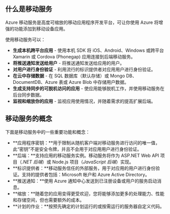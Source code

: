 ## <a name="what-is"></a>什么是移动服务

Azure 移动服务是高度可缩放的移动应用程序开发平台，可让你使用 Azure 将增强的功能添加到移动设备应用。

使用移动服务可以：

+ **生成本机跨平台应用** - 使用本机 SDK 将 iOS、Android、Windows 或跨平台 Xamarin 或 Cordova (Phonegap) 应用连接到后端移动服务。  
+ **将推送通知发送给用户** - 将推送通知发送给应用的用户。
+ **对用户进行身份验证** - 利用流行的标识提供者对应用用户进行身份验证。
+ **在云中存储数据** - 在 SQL 数据库（默认存储）或 Mongo DB、DocumentDB、Azure 表或 Azure Blob 中存储用户数据。 
+ **生成支持同步的可脱机访问的应用** - 使应用能够脱机工作，并使用移动服务在后台同步数据。
+ **监视和缩放你的应用** - 监视应用使用情况，并随着需求的提高扩展后端。 

## <a name="concepts"></a>移动服务的概念

下面是移动服务中的一些重要功能和概念：

+ **应用程序密钥：**用于限制从随机客户端对移动服务进行访问的唯一值，此“密钥”不是安全令牌，并且不会用于对应用用户进行身份验证。    
+ **后端：**支持应用的移动服务实例。移动服务将作为 ASP.NET Web API 项目（*.NET 后端*）或 Node.js 项目（*JavaScript 后端*）实现。
+ **标识提供者：**移动服务信任的外部服务，用于对应用的用户进行身份验证。支持的提供者包括：Microsoft 帐户和 Azure Active Directory。 
+ **推送通知：**使用 Azure 通知中心发送到已注册设备或用户的服务启动消息。
+ **缩放：**随着您的应用变得更受欢迎，您将能够添加更多的处理能力、性能和存储空间，但也需要额外的成本。
+ **计划的作业：**按预先确定的计划运行的或按需运行的服务器自定义代码。

<!---HONumber=71-->